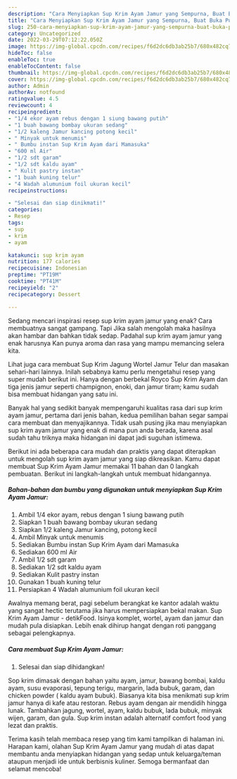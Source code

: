 ```yaml
---
description: "Cara Menyiapkan Sup Krim Ayam Jamur yang Sempurna, Buat Buka Puasa Bikin Ngiler"
title: "Cara Menyiapkan Sup Krim Ayam Jamur yang Sempurna, Buat Buka Puasa Bikin Ngiler"
slug: 250-cara-menyiapkan-sup-krim-ayam-jamur-yang-sempurna-buat-buka-puasa-bikin-ngiler
category: Uncategorized
date: 2022-03-29T07:12:22.050Z
image: https://img-global.cpcdn.com/recipes/f6d2dc6db3ab25b7/680x482cq70/sup-krim-ayam-jamur-foto-resep-utama.jpg
hideToc: false
enableToc: true
enableTocContent: false
thumbnail: https://img-global.cpcdn.com/recipes/f6d2dc6db3ab25b7/680x482cq70/sup-krim-ayam-jamur-foto-resep-utama.jpg
cover: https://img-global.cpcdn.com/recipes/f6d2dc6db3ab25b7/680x482cq70/sup-krim-ayam-jamur-foto-resep-utama.jpg
author: Admin
authorAv: notfound
ratingvalue: 4.5
reviewcount: 4
recipeingredient:
- "1/4 ekor ayam rebus dengan 1 siung bawang putih"
- "1 buah bawang bombay ukuran sedang"
- "1/2 kaleng Jamur kancing potong kecil"
- " Minyak untuk menumis"
- " Bumbu instan Sup Krim Ayam dari Mamasuka"
- "600 ml Air"
- "1/2 sdt garam"
- "1/2 sdt kaldu ayam"
- " Kulit pastry instan"
- "1 buah kuning telur"
- "4 Wadah alumunium foil ukuran kecil"
recipeinstructions:

- "Selesai dan siap dinikmati!"
categories:
- Resep
tags:
- sup
- krim
- ayam

katakunci: sup krim ayam 
nutrition: 177 calories
recipecuisine: Indonesian
preptime: "PT19M"
cooktime: "PT41M"
recipeyield: "2"
recipecategory: Dessert

---
```



Sedang mencari inspirasi resep sup krim ayam jamur yang enak? Cara membuatnya sangat gampang. Tapi Jika salah mengolah maka hasilnya akan hambar dan bahkan tidak sedap. Padahal sup krim ayam jamur yang enak harusnya Kan punya aroma dan rasa yang mampu memancing selera kita.


Lihat juga cara membuat Sup Krim Jagung Wortel Jamur Telur dan masakan sehari-hari lainnya. Inilah sebabnya kamu perlu mengetahui resep yang super mudah berikut ini. Hanya dengan berbekal Royco Sup Krim Ayam dan tiga jenis jamur seperti champignon, enoki, dan jamur tiram; kamu sudah bisa membuat hidangan yang satu ini.

Banyak hal yang sedikit banyak mempengaruhi kualitas rasa dari sup krim ayam jamur, pertama dari jenis bahan, kedua pemilihan bahan segar sampai cara membuat dan menyajikannya. Tidak usah pusing jika mau menyiapkan sup krim ayam jamur yang enak di mana pun anda berada, karena asal sudah tahu triknya maka hidangan ini dapat jadi suguhan istimewa.


Berikut ini ada beberapa cara mudah dan praktis yang dapat diterapkan untuk mengolah sup krim ayam jamur yang siap dikreasikan. Kamu dapat membuat Sup Krim Ayam Jamur memakai 11 bahan dan 0 langkah pembuatan. Berikut ini langkah-langkah untuk membuat hidangannya.

<!--inarticleads1-->

##### Bahan-bahan dan bumbu yang digunakan untuk menyiapkan Sup Krim Ayam Jamur:

1. Ambil 1/4 ekor ayam, rebus dengan 1 siung bawang putih
1. Siapkan 1 buah bawang bombay ukuran sedang
1. Siapkan 1/2 kaleng Jamur kancing, potong kecil
1. Ambil  Minyak untuk menumis
1. Sediakan  Bumbu instan Sup Krim Ayam dari Mamasuka
1. Sediakan 600 ml Air
1. Ambil 1/2 sdt garam
1. Sediakan 1/2 sdt kaldu ayam
1. Sediakan  Kulit pastry instan
1. Gunakan 1 buah kuning telur
1. Persiapkan 4 Wadah alumunium foil ukuran kecil


Awalnya memang berat, pagi sebelum berangkat ke kantor adalah waktu yang sangat hectic terutama jika harus mempersiapkan bekal makan. Sup Krim Ayam Jamur - detikFood. Isinya komplet, wortel, ayam dan jamur dan mudah pula disiapkan. Lebih enak dihirup hangat dengan roti panggang sebagai pelengkapnya. 

<!--inarticleads2-->

##### Cara membuat Sup Krim Ayam Jamur:


1. Selesai dan siap dihidangkan!

Sop krim dimasak dengan bahan yaitu ayam, jamur, bawang bombai, kaldu ayam, susu evaporasi, tepung terigu, margarin, lada bubuk, garam, dan chicken powder ( kaldu ayam bubuk). Biasanya kita bisa menikmati sup krim jamur hanya di kafe atau restoran. Rebus ayam dengan air mendidih hingga lunak. Tambahkan jagung, wortel, ayam, kaldu bubuk, lada bubuk, minyak wijen, garam, dan gula. Sup krim instan adalah alternatif comfort food yang lezat dan praktis. 

Terima kasih telah membaca resep yang tim kami tampilkan di halaman ini. Harapan kami, olahan Sup Krim Ayam Jamur yang mudah di atas dapat membantu anda menyiapkan hidangan yang sedap untuk keluarga/teman ataupun menjadi ide untuk berbisnis kuliner. Semoga bermanfaat dan selamat mencoba!
